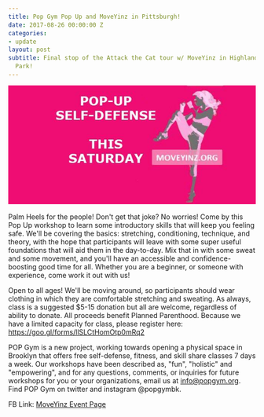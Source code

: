 ```yaml
---
title: Pop Gym Pop Up and MoveYinz in Pittsburgh!
date: 2017-08-26 00:00:00 Z
categories:
- update
layout: post
subtitle: Final stop of the Attack the Cat tour w/ MoveYinz in Highland
  Park!
---
```


![Pop Gym at MoveYinz](/assets/moveyinz.jpg)

Palm Heels for the people! Don't get that joke? No worries! Come by this Pop Up workshop to learn some introductory skills that will keep you feeling safe. We'll be covering the basics: stretching, conditioning, technique, and theory, with the hope that participants will leave with some super useful foundations that will aid them in the day-to-day. Mix that in with some sweat and some movement, and you'll have an accessible and confidence-boosting good time for all. Whether you are a beginner, or someone with experience, come work it out with us!

Open to all ages! We'll be moving around, so participants should wear clothing in which they are comfortable stretching and sweating. As always, class is a suggested $5-15 donation but all are welcome, regardless of ability to donate. All proceeds benefit Planned Parenthood. Because we have a limited capacity for class, please register here: https://goo.gl/forms/llSLCtHomOtp0mRq2

POP Gym is a new project, working towards opening a physical space in Brooklyn that offers free self-defense, fitness, and skill share classes 7 days a week. Our workshops have been described as, "fun", "holistic" and "empowering", and for any questions, comments, or inquiries for future workshops for you or your organizations, email us at info@popgym.org. Find POP Gym on twitter and instagram @popgymbk.

FB Link: [MoveYinz Event Page](https://www.facebook.com/events/898973610256777/)
